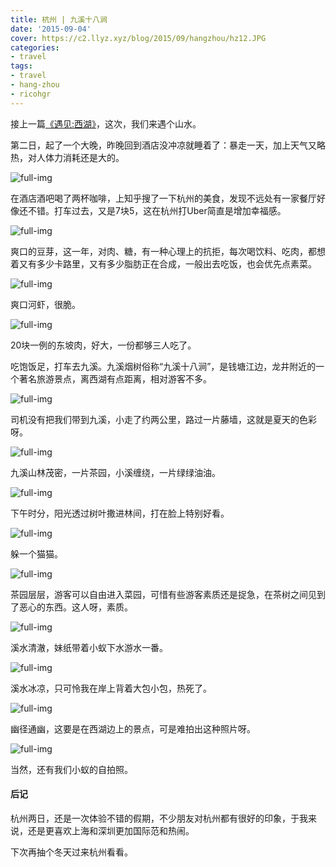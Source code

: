 ```yaml
---
title: 杭州 | 九溪十八涧
date: '2015-09-04'
cover: https://c2.llyz.xyz/blog/2015/09/hangzhou/hz12.JPG
categories:
- travel
tags:
- travel
- hang-zhou
- ricohgr
---
```


接上一篇[《遇见:西湖》](https://luolei.org/meet-hangzhou-day-one/)，这次，我们来遇个山水。

第二日，起了一个大晚，昨晚回到酒店没冲凉就睡着了：暴走一天，加上天气又略热，对人体力消耗还是大的。

![full-img](https://c2.llyz.xyz/blog/2015/09/hangzhou/hz12.JPG)

在酒店酒吧喝了两杯咖啡，上知乎搜了一下杭州的美食，发现不远处有一家餐厅好像还不错。打车过去，又是7块5，这在杭州打Uber简直是增加幸福感。

![full-img](https://c2.llyz.xyz/blog/2015/09/hangzhou/hz43.JPG)

爽口的豆芽，这一年，对肉、糖，有一种心理上的抗拒，每次喝饮料、吃肉，都想着又有多少卡路里，又有多少脂肪正在合成，一般出去吃饭，也会优先点素菜。

![full-img](https://c2.llyz.xyz/blog/2015/09/hangzhou/hz44.JPG)

爽口河虾，很脆。

![full-img](https://c2.llyz.xyz/blog/2015/09/hangzhou/hz45.JPG)

20块一例的东坡肉，好大，一份都够三人吃了。

吃饱饭足，打车去九溪。九溪烟树俗称“九溪十八涧”，是钱塘江边，龙井附近的一个著名旅游景点，离西湖有点距离，相对游客不多。

![full-img](https://c2.llyz.xyz/blog/2015/09/hangzhou/hz13.JPG)

司机没有把我们带到九溪，小走了约两公里，路过一片藤墙，这就是夏天的色彩呀。

![full-img](https://c2.llyz.xyz/blog/2015/09/hangzhou/hz18.JPG)

九溪山林茂密，一片茶园，小溪缠绕，一片绿绿油油。

![full-img](https://c2.llyz.xyz/blog/2015/09/hangzhou/hz20.JPG)

下午时分，阳光透过树叶撒进林间，打在脸上特别好看。

![full-img](https://c2.llyz.xyz/blog/2015/09/hangzhou/hz16.JPG)

躲一个猫猫。

![full-img](https://c2.llyz.xyz/blog/2015/09/hangzhou/hz7.JPG)

茶园层层，游客可以自由进入菜园，可惜有些游客素质还是捉急，在茶树之间见到了恶心的东西。这人呀，素质。

![full-img](https://c2.llyz.xyz/blog/2015/09/hangzhou/hz3.JPG)

溪水清澈，妹纸带着小蚁下水游水一番。

![full-img](https://c2.llyz.xyz/blog/2015/09/hangzhou/hz5.JPG)

溪水冰凉，只可怜我在岸上背着大包小包，热死了。

![full-img](https://c2.llyz.xyz/blog/2015/09/hangzhou/hz2.JPG)

幽径通幽，这要是在西湖边上的景点，可是难拍出这种照片呀。

![full-img](https://c2.llyz.xyz/blog/2015/09/hangzhou/hz66.jpg)

当然，还有我们小蚁的自拍照。

#### 后记

杭州两日，还是一次体验不错的假期，不少朋友对杭州都有很好的印象，于我来说，还是更喜欢上海和深圳更加国际范和热闹。

下次再抽个冬天过来杭州看看。
